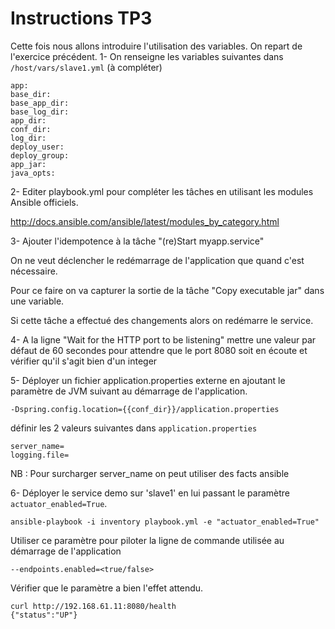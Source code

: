 Instructions TP3
===

Cette fois nous allons introduire l'utilisation des variables.
On repart de l'exercice précédent.
1- On renseigne les variables suivantes dans `/host/vars/slave1.yml` (à compléter)

    app:
    base_dir:
    base_app_dir:
    base_log_dir:
    app_dir:
    conf_dir:
    log_dir:
    deploy_user:
    deploy_group:
    app_jar:
    java_opts:

2- Editer playbook.yml pour compléter les tâches en utilisant les modules Ansible officiels.

http://docs.ansible.com/ansible/latest/modules_by_category.html

3- Ajouter l'idempotence à la tâche "(re)Start myapp.service"

On ne veut déclencher le redémarrage de l'application que quand c'est nécessaire.

Pour ce faire on va capturer la sortie de la tâche "Copy executable jar" dans une variable.

Si cette tâche a effectué des changements alors on redémarre le service.

4- A la ligne "Wait for the HTTP port to be listening" mettre une valeur par défaut de 60 secondes pour attendre que le port 8080 soit en écoute et vérifier qu'il s'agit bien d'un integer

5- Déployer un fichier application.properties externe en ajoutant le paramètre de JVM suivant au démarrage de l'application.

    -Dspring.config.location={{conf_dir}}/application.properties

définir les 2 valeurs suivantes dans `application.properties`

    server_name=
    logging.file=

NB : Pour surcharger server_name on peut utiliser des facts ansible

6- Déployer le service demo sur 'slave1' en lui passant le paramètre `actuator_enabled=True`.

    ansible-playbook -i inventory playbook.yml -e "actuator_enabled=True"

Utiliser ce paramètre pour piloter la ligne de commande utilisée au démarrage de l'application

    --endpoints.enabled=<true/false>

Vérifier que le paramètre a bien l'effet attendu.

    curl http://192.168.61.11:8080/health
    {"status":"UP"}
